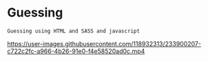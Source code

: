 # Guessing
    Guessing using HTML and SASS and javascript




https://user-images.githubusercontent.com/118932313/233900207-c722c2fc-a966-4b26-91e0-f4e58520ad0c.mp4

